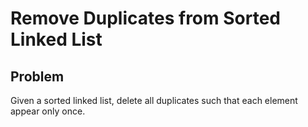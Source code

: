 # Remove Duplicates from Sorted Linked List

## Problem
Given a sorted linked list, delete all duplicates such that each element appear only once.